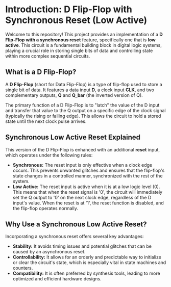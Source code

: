 
# Introduction: D Flip-Flop with Synchronous Reset (Low Active)

Welcome to this repository! This project provides an implementation of a **D Flip-Flop with a synchronous reset** feature, specifically one that is **low active**. 
This circuit is a fundamental building block in digital logic systems, playing a crucial role in storing single bits of data and controlling state within more complex sequential circuits.

## What is a D Flip-Flop?

A **D Flip-Flop** (short for Data Flip-Flop) is a type of flip-flop used to store a single bit of data. It features a data input **D**, a clock input **CLK**, and two complementary outputs, **Q** and **Q_bar** (the inverted version of Q).

The primary function of a D Flip-Flop is to "latch" the value of the D input and transfer that value to the Q output on a specific edge of the clock signal (typically the rising or falling edge). 
This allows the circuit to hold a stored state until the next clock pulse arrives.

## Synchronous Low Active Reset Explained

This version of the D Flip-Flop is enhanced with an additional **reset** input, which operates under the following rules:

* **Synchronous:** The reset input is only effective when a clock edge occurs. This prevents unwanted glitches and ensures that the flip-flop's state changes in a controlled manner, synchronized with the rest of the system.
* **Low Active:** The reset input is active when it is at a low logic level (0). 
This means that when the reset signal is '0', the circuit will immediately set the Q output to '0' on the next clock edge, regardless of the D input's value. When the reset is at '1', the reset function is disabled, and the flip-flop operates normally.

## Why Use a Synchronous Low Active Reset?

Incorporating a synchronous reset offers several key advantages:

* **Stability:** It avoids timing issues and potential glitches that can be caused by an asynchronous reset.
* **Controllability:** It allows for an orderly and predictable way to initialize or clear the circuit's state, which is especially vital in state machines and counters.
* **Compatibility:** It is often preferred by synthesis tools, leading to more optimized and efficient hardware designs.
